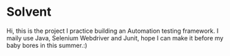 # Solvent
Hi, this is the project I practice building an Automation testing framework. I maily use Java, Selenium Webdriver and Junit, hope I can make it before my baby bores in this summer.:)

